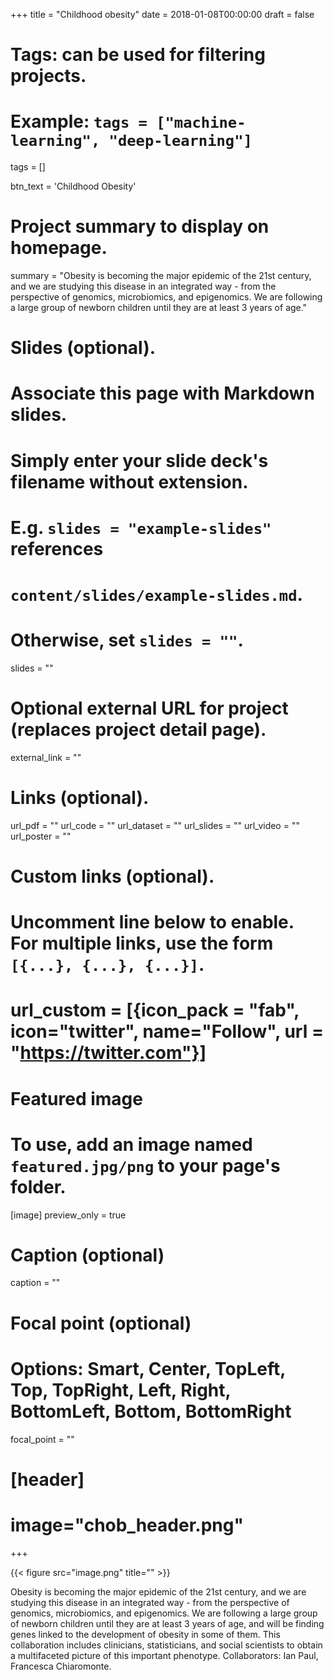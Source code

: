 +++
title = "Childhood obesity"
date = 2018-01-08T00:00:00
draft = false

# Tags: can be used for filtering projects.
# Example: `tags = ["machine-learning", "deep-learning"]`
tags = []

btn_text = 'Childhood Obesity'


# Project summary to display on homepage.
summary = "Obesity is becoming the major epidemic of the 21st century, and we are studying this disease in an integrated way - from the perspective of genomics, microbiomics, and epigenomics. We are following a large group of newborn children until they are at least 3 years of age."

# Slides (optional).
#   Associate this page with Markdown slides.
#   Simply enter your slide deck's filename without extension.
#   E.g. `slides = "example-slides"` references 
#   `content/slides/example-slides.md`.
#   Otherwise, set `slides = ""`.
slides = ""

# Optional external URL for project (replaces project detail page).
external_link = ""

# Links (optional).
url_pdf = ""
url_code = ""
url_dataset = ""
url_slides = ""
url_video = ""
url_poster = ""

# Custom links (optional).
#   Uncomment line below to enable. For multiple links, use the form `[{...}, {...}, {...}]`.
# url_custom = [{icon_pack = "fab", icon="twitter", name="Follow", url = "https://twitter.com"}]

# Featured image
# To use, add an image named `featured.jpg/png` to your page's folder. 
[image]
  preview_only = true
  # Caption (optional)
  caption = ""

  # Focal point (optional)
  # Options: Smart, Center, TopLeft, Top, TopRight, Left, Right, BottomLeft, Bottom, BottomRight
  focal_point = ""

# [header]
#   image="chob_header.png"

+++

{{< figure src="image.png" title="" >}}

Obesity is becoming the major epidemic of the 21st century, and we are studying this disease in an integrated way - from the perspective of genomics, microbiomics, and epigenomics. We are following a large group of newborn children until they are at least 3 years of age, and will be finding genes linked to the development of obesity in some of them. This collaboration includes clinicians, statisticians, and social scientists to obtain a multifaceted picture of this important phenotype. Collaborators: Ian Paul, Francesca Chiaromonte.
